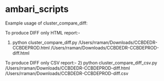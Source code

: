 # ambari_scripts


Example usage of  cluster_compare_diff:

To produce DIFF only HTML report:-

1) python cluster_compare_diff.py /Users/rraman/Downloads/CCBDEDR-CCBDEPROD.html /Users/rraman/Downloads/CCBDEDR-CCBDEPROD-diff.html

To produce DIFF only CSV report:-
2) python cluster_compare_diff_csv.py /Users/rraman/Downloads/CCBDEDR-CCBDEPROD-diff.html /Users/rraman/Downloads/CCBDEDR-CCBDEPROD-diff.csv
